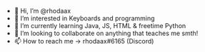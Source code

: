 - 👋 Hi, I’m @rhodaax
- 👀 I’m interested in Keyboards and programming 
- 🌱 I’m currently learning Java, JS, HTML & freetime Python
- 💞️ I’m looking to collaborate on anything that teaches me smth!
- 📫 How to reach me -> rhodaax#6165 (Discord)
